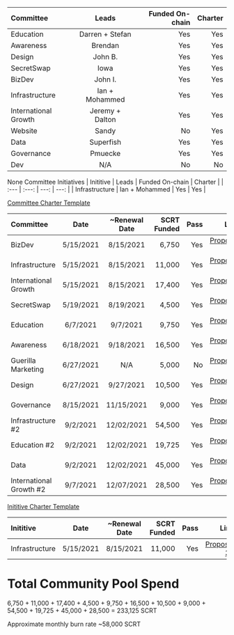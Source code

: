 | Committee | Leads | Funded On-chain | Charter |
| :---         |     :---:      |          ---: | ---: |
| Education   | Darren + Stefan    | Yes    |  Yes    | 
| Awareness   | Brendan    | Yes    |  Yes    | 
| Design   | John B.     | Yes    |  Yes    | 
| SecretSwap   | Iowa    | Yes    |  Yes    | 
| BizDev  | John I.    | Yes    |  Yes    | 
| Infrastructure  | Ian + Mohammed   | Yes    |  Yes    | 
| International Growth  | Jeremy + Dalton    | Yes    |  Yes    | 
| Website   | Sandy | No    |  Yes    | 
| Data  | Superfish   | Yes   |  Yes    | 
| Governance | Pmuecke   | Yes   |  Yes   | 
| Dev | N/A   | No   |  No   | 

None Committee Initiatives
| Inititive | Leads | Funded On-chain | Charter |
| :---         |     :---:      |          ---: | ---: |
| Infrastructure  | Ian + Mohammed   | Yes    |  Yes    | 

[Committee Charter Template](https://docs.google.com/document/d/1vEq_BD6wOqVbFCbBcdVJ7XdSnjsECXXOVpsMb0r5bLw/edit?usp=sharing)

| Committee | Date | ~Renewal Date | SCRT Funded | Pass | Link |
| :---         |     :---:      |  :---:      |          ---: | ---: | ---: |
| BizDev| 5/15/2021 | 8/15/2021 | 6,750 | Yes |  [Proposal 34](https://secretnodes.com/secret/chains/secret-2/governance/proposals/34) |
| Infrastructure| 5/15/2021| 8/15/2021 | 11,000 | Yes| [Proposal 35](https://secretnodes.com/secret/chains/secret-2/governance/proposals/35)| 
| International Growth | 5/15/2021 | 8/15/2021 |  17,400| Yes | [Proposal 36](https://secretnodes.com/secret/chains/secret-2/governance/proposals/36)| 
| SecretSwap| 5/19/2021| 8/19/2021 | 4,500 | Yes| [Proposal 37](https://secretnodes.com/secret/chains/secret-2/governance/proposals/37)| 
| Education | 6/7/2021| 9/7/2021 | 9,750 | Yes| [Proposal 38](https://secretnodes.com/secret/chains/secret-2/governance/proposals/38)| 
| Awareness| 6/18/2021| 9/18/2021 | 16,500 | Yes| [Proposal 40](https://secretnodes.com/secret/chains/secret-2/governance/proposals/40)| 
| Guerilla Marketing| 6/27/2021| N/A |  5,000 | No| [Proposal 41](https://secretnodes.com/secret/chains/secret-2/governance/proposals/41)| 
| Design| 6/27/2021| 9/27/2021| 10,500 | Yes| [Proposal 42](https://secretnodes.com/secret/chains/secret-2/governance/proposals/42)| 
| Governance| 8/15/2021| 11/15/2021| 9,000 | Yes| [Proposal 46](https://secretnodes.com/secret/chains/secret-2/governance/proposals/46)| 
| Infrastructure #2| 9/2/2021| 12/02/2021| 54,500 | Yes| [Proposal 47](https://secretnodes.com/secret/chains/secret-2/governance/proposals/47)|
| Education #2| 9/2/2021| 12/02/2021| 19,725 | Yes| [Proposal 48](https://secretnodes.com/secret/chains/secret-2/governance/proposals/48)|
| Data | 9/2/2021| 12/02/2021| 45,000 | Yes| [Proposal 49](https://secretnodes.com/secret/chains/secret-2/governance/proposals/49)|
| International Growth #2 | 9/7/2021| 12/07/2021| 28,500 | Yes| [Proposal 50](https://secretnodes.com/secret/chains/secret-2/governance/proposals/50)|

[Inititive Charter Template](https://docs.google.com/document/d/1vEq_BD6wOqVbFCbBcdVJ7XdSnjsECXXOVpsMb0r5bLw/edit?usp=sharing)

| Inititive | Date | ~Renewal Date | SCRT Funded | Pass | Link |
| :---         |     :---:      |  :---:      |          ---: | ---: | ---: |
| Infrastructure| 5/15/2021| 8/15/2021 | 11,000 | Yes| [Proposal 35](https://secretnodes.com/secret/chains/secret-2/governance/proposals/35)| 

# Total Community Pool Spend
6,750 + 11,000 + 17,400 + 4,500 + 9,750 + 16,500 + 10,500 + 9,000 + 54,500 + 19,725 + 45,000 + 28,500 = 233,125 SCRT

Approximate monthly burn rate ~58,000 SCRT

